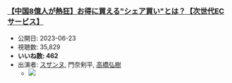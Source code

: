 ### [【中国8億人が熱狂】お得に買える"シェア買い"とは？【次世代ECサービス】](https://www.youtube.com/watch?v=GA9h7im-9qQ)
-   公開日: 2023-06-23
-   視聴数: 35,829
-   **いいね数: 462**
-   出演者: [スザンヌ](/rehacq_fan/people/スザンヌ "wikilink"), 門奈剣平, [高橋弘樹](/rehacq_fan/people/高橋弘樹 "wikilink")
    - [![](https://img.youtube.com/vi/GA9h7im-9qQ/hqdefault.jpg)](https://www.youtube.com/watch?v=GA9h7im-9qQ)
